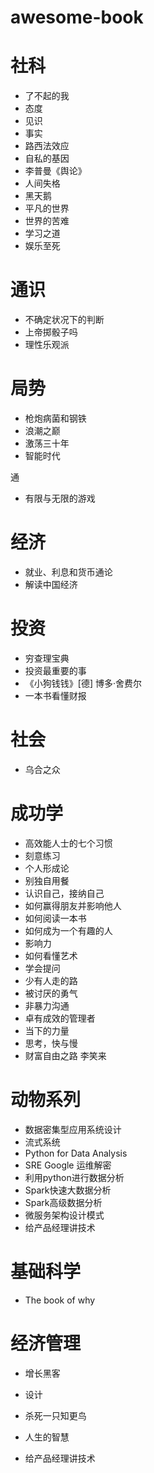 # awesome-book

# 社科
* 了不起的我
* 态度
* 见识
* 事实
* 路西法效应
* 自私的基因
* 李普曼《舆论》
* 人间失格
* 黑天鹅
* 平凡的世界
* 世界的苦难
* 学习之道
* 娱乐至死

# 通识
* 不确定状况下的判断
* 上帝掷骰子吗
* 理性乐观派

# 局势
* 枪炮病菌和钢铁
* 浪潮之巅
* 激荡三十年
* 智能时代

通
* 有限与无限的游戏


# 经济
* 就业、利息和货币通论
* 解读中国经济

# 投资
* 穷查理宝典
* 投资最重要的事
* 《小狗钱钱》[德] 博多·舍费尔
* 一本书看懂财报

# 社会
* 乌合之众

# 成功学
* 高效能人士的七个习惯
* 刻意练习
* 个人形成论
* 别独自用餐
* 认识自己，接纳自己
* 如何赢得朋友并影响他人
* 如何阅读一本书
* 如何成为一个有趣的人
* 影响力
* 如何看懂艺术
* 学会提问
* 少有人走的路
* 被讨厌的勇气
* 非暴力沟通
* 卓有成效的管理者
* 当下的力量
* 思考，快与慢
* 财富自由之路 李笑来


# 动物系列
* 数据密集型应用系统设计
* 流式系统
* Python for Data Analysis
* SRE Google 运维解密
* 利用python进行数据分析
* Spark快速大数据分析
* Spark高级数据分析
* 微服务架构设计模式
* 给产品经理讲技术

# 基础科学
* The book of why

# 经济管理
* 增长黑客
* 设计

* 杀死一只知更鸟
* 人生的智慧
* 给产品经理讲技术
